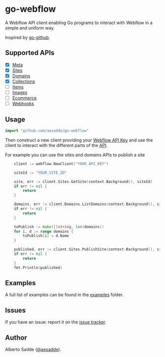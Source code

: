# go-webflow

A Webflow API client enabling Go programs to interact with Webflow in a simple and uniform way.

Inspired by [go-github](https://github.com/google/go-github).


## Supported APIs

- [x] [Meta](https://developers.webflow.com/#meta)
- [x] [Sites](https://developers.webflow.com/#sites)
- [x] [Domains](https://developers.webflow.com/#domains)
- [x] [Collections](https://developers.webflow.com/#collections)
- [ ] [Items](https://developers.webflow.com/#items)
- [ ] [Images](https://developers.webflow.com/#images)
- [ ] [Ecommerce](https://developers.webflow.com/#ecommerce)
- [ ] [Webhooks](https://developers.webflow.com/#webhooks)

## Usage

```go
import "github.com/aesadde/go-webflow"
```

Then construct a new client providing your [Webflow API Key](https://developers.webflow.com/#authentication) and use
the client to interact with the different parts of the [API](#supported-apis).

For example you can use the sites and domains APIs to publish a site
```go
    client := webflow.NewClient("YOUR_API_KEY")

    siteId := "YOUR_SITE_ID"

    site, err := client.Sites.GetSite(context.Background(), siteId)
    if err != nil {
        return
    }

    domains, err := client.Domains.ListDomains(context.Background(), site.Id, nil)
    if err != nil {
        return
    }

    toPublish := make([]string, len(domains))
    for i, d := range domains {
        toPublish[i] = d.Name
    }

    published, err := client.Sites.PublishSite(context.Background(), siteId, toPublish)
    if err != nil {
        return
    }
    fmt.Println(published)
```

## Examples

A full list of examples can be found in the [examples](./examples) folder.


## Issues
If you have an issue: report it on the [issue tracker](https://github.com/aesadde/go-webflow/issues).

## Author
Alberto Sadde ([@aesadde](https://github.com/aesadde)).